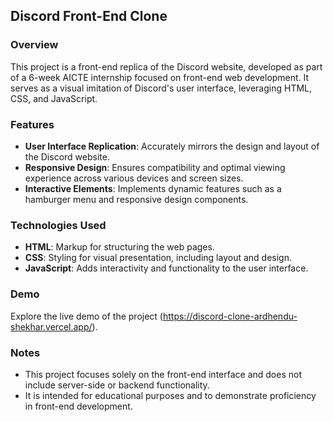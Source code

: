 ## Discord Front-End Clone

### Overview
This project is a front-end replica of the Discord website, developed as part of a 6-week AICTE internship focused on front-end web development. It serves as a visual imitation of Discord's user interface, leveraging HTML, CSS, and JavaScript.

### Features
- **User Interface Replication**: Accurately mirrors the design and layout of the Discord website.
- **Responsive Design**: Ensures compatibility and optimal viewing experience across various devices and screen sizes.
- **Interactive Elements**: Implements dynamic features such as a hamburger menu and responsive design components.

### Technologies Used
- **HTML**: Markup for structuring the web pages.
- **CSS**: Styling for visual presentation, including layout and design.
- **JavaScript**: Adds interactivity and functionality to the user interface.

### Demo
Explore the live demo of the project (https://discord-clone-ardhendu-shekhar.vercel.app/).

### Notes
- This project focuses solely on the front-end interface and does not include server-side or backend functionality.
- It is intended for educational purposes and to demonstrate proficiency in front-end development.
